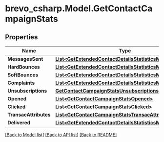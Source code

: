 # brevo_csharp.Model.GetContactCampaignStats
## Properties

Name | Type | Description | Notes
------------ | ------------- | ------------- | -------------
**MessagesSent** | [**List&lt;GetExtendedContactDetailsStatisticsMessagesSent&gt;**](GetExtendedContactDetailsStatisticsMessagesSent.md) |  | [optional] 
**HardBounces** | [**List&lt;GetExtendedContactDetailsStatisticsMessagesSent&gt;**](GetExtendedContactDetailsStatisticsMessagesSent.md) |  | [optional] 
**SoftBounces** | [**List&lt;GetExtendedContactDetailsStatisticsMessagesSent&gt;**](GetExtendedContactDetailsStatisticsMessagesSent.md) |  | [optional] 
**Complaints** | [**List&lt;GetExtendedContactDetailsStatisticsMessagesSent&gt;**](GetExtendedContactDetailsStatisticsMessagesSent.md) |  | [optional] 
**Unsubscriptions** | [**GetContactCampaignStatsUnsubscriptions**](GetContactCampaignStatsUnsubscriptions.md) |  | [optional] 
**Opened** | [**List&lt;GetContactCampaignStatsOpened&gt;**](GetContactCampaignStatsOpened.md) |  | [optional] 
**Clicked** | [**List&lt;GetContactCampaignStatsClicked&gt;**](GetContactCampaignStatsClicked.md) |  | [optional] 
**TransacAttributes** | [**List&lt;GetContactCampaignStatsTransacAttributes&gt;**](GetContactCampaignStatsTransacAttributes.md) |  | [optional] 
**Delivered** | [**List&lt;GetExtendedContactDetailsStatisticsMessagesSent&gt;**](GetExtendedContactDetailsStatisticsMessagesSent.md) |  | [optional] 

[[Back to Model list]](../README.md#documentation-for-models) [[Back to API list]](../README.md#documentation-for-api-endpoints) [[Back to README]](../README.md)

